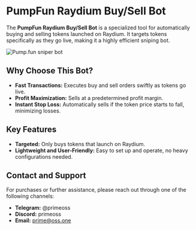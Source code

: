 # PumpFun Raydium Buy/Sell Bot

The **PumpFun Raydium Buy/Sell Bot** is a specialized tool for automatically buying and selling tokens launched on Raydium. It targets tokens specifically as they go live, making it a highly efficient sniping bot.

![Pump.fun sniper bot](https://github.com/primeoss/pumpfun-bot/blob/main/pumpfun.png "Pumpfun Sniper Bot")

## Why Choose This Bot?

- **Fast Transactions:** Executes buy and sell orders swiftly as tokens go live.
- **Profit Maximization:** Sells at a predetermined profit margin.
- **Instant Stop Loss:** Automatically sells if the token price starts to fall, minimizing losses.

## Key Features

- **Targeted:** Only buys tokens that launch on Raydium.
- **Lightweight and User-Friendly:** Easy to set up and operate, no heavy configurations needed.

## Contact and Support

For purchases or further assistance, please reach out through one of the following channels:

- **Telegram:** @primeoss
- **Discord:** primeoss
- **Email:** [prime@oss.one](mailto:prime@oss.one)
